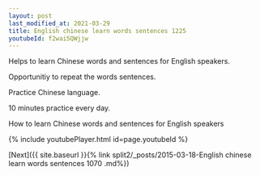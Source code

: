 ```yaml
---
layout: post
last_modified_at: 2021-03-29
title: English chinese learn words sentences 1225 
youtubeId: f2wai5QWjjw
---
```

 
 
Helps to learn Chinese words and sentences for English speakers.

Opportunitiy to repeat the words sentences. 

Practice Chinese language. 
 
10 minutes practice every day. 
 
How to learn Chinese words and sentences for English speakers 
 
{% include youtubePlayer.html id=page.youtubeId %}
 
 
[Next]({{ site.baseurl }}{% link  split2/_posts/2015-03-18-English chinese learn words sentences 1070 .md%})
 
